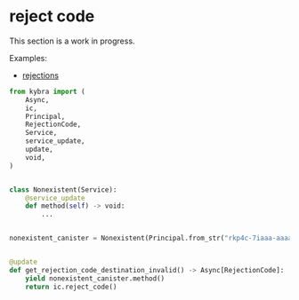 # reject code

This section is a work in progress.

Examples:

-   [rejections](https://github.com/demergent-labs/kybra/tree/main/examples/rejections)

```python
from kybra import (
    Async,
    ic,
    Principal,
    RejectionCode,
    Service,
    service_update,
    update,
    void,
)


class Nonexistent(Service):
    @service_update
    def method(self) -> void:
        ...


nonexistent_canister = Nonexistent(Principal.from_str("rkp4c-7iaaa-aaaaa-aaaca-cai"))


@update
def get_rejection_code_destination_invalid() -> Async[RejectionCode]:
    yield nonexistent_canister.method()
    return ic.reject_code()
```
